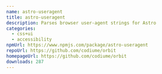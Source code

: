 ```yaml
---
name: astro-useragent
title: astro-useragent
description: Parses browser user-agent strings for Astro
categories:
  - css+ui
  - accessibility
npmUrl: https://www.npmjs.com/package/astro-useragent
repoUrl: https://github.com/codiume/orbit
homepageUrl: https://github.com/codiume/orbit
downloads: 287
---
```

